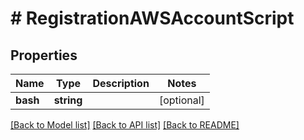 # # RegistrationAWSAccountScript

## Properties

Name | Type | Description | Notes
------------ | ------------- | ------------- | -------------
**bash** | **string** |  | [optional]

[[Back to Model list]](../../README.md#models) [[Back to API list]](../../README.md#endpoints) [[Back to README]](../../README.md)

